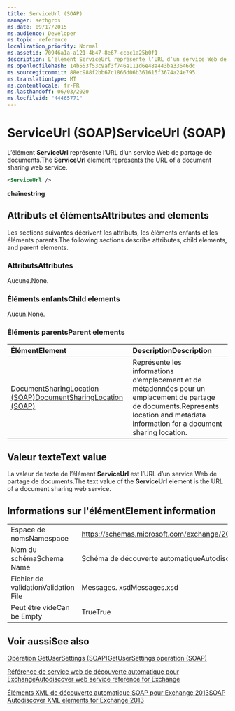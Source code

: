 ```yaml
---
title: ServiceUrl (SOAP)
manager: sethgros
ms.date: 09/17/2015
ms.audience: Developer
ms.topic: reference
localization_priority: Normal
ms.assetid: 70946a1a-a121-4b47-8e67-ccbc1a25b0f1
description: L’élément ServiceUrl représente l’URL d’un service Web de partage de documents.
ms.openlocfilehash: 14b553f53c9af3f746a111d6e48a443ba33646dc
ms.sourcegitcommit: 88ec988f2bb67c1866d06b361615f3674a24e795
ms.translationtype: MT
ms.contentlocale: fr-FR
ms.lasthandoff: 06/03/2020
ms.locfileid: "44465771"
---
```

# <a name="serviceurl-soap"></a><span data-ttu-id="e375d-103">ServiceUrl (SOAP)</span><span class="sxs-lookup"><span data-stu-id="e375d-103">ServiceUrl (SOAP)</span></span>

<span data-ttu-id="e375d-104">L’élément **ServiceUrl** représente l’URL d’un service Web de partage de documents.</span><span class="sxs-lookup"><span data-stu-id="e375d-104">The **ServiceUrl** element represents the URL of a document sharing web service.</span></span> 
  
```XML
<ServiceUrl />
```

 <span data-ttu-id="e375d-105">**chaîne**</span><span class="sxs-lookup"><span data-stu-id="e375d-105">**string**</span></span>
## <a name="attributes-and-elements"></a><span data-ttu-id="e375d-106">Attributs et éléments</span><span class="sxs-lookup"><span data-stu-id="e375d-106">Attributes and elements</span></span>

<span data-ttu-id="e375d-107">Les sections suivantes décrivent les attributs, les éléments enfants et les éléments parents.</span><span class="sxs-lookup"><span data-stu-id="e375d-107">The following sections describe attributes, child elements, and parent elements.</span></span>
  
### <a name="attributes"></a><span data-ttu-id="e375d-108">Attributs</span><span class="sxs-lookup"><span data-stu-id="e375d-108">Attributes</span></span>

<span data-ttu-id="e375d-109">Aucune.</span><span class="sxs-lookup"><span data-stu-id="e375d-109">None.</span></span>
  
### <a name="child-elements"></a><span data-ttu-id="e375d-110">Éléments enfants</span><span class="sxs-lookup"><span data-stu-id="e375d-110">Child elements</span></span>

<span data-ttu-id="e375d-111">Aucun.</span><span class="sxs-lookup"><span data-stu-id="e375d-111">None.</span></span>
  
### <a name="parent-elements"></a><span data-ttu-id="e375d-112">Éléments parents</span><span class="sxs-lookup"><span data-stu-id="e375d-112">Parent elements</span></span>

|<span data-ttu-id="e375d-113">**Élément**</span><span class="sxs-lookup"><span data-stu-id="e375d-113">**Element**</span></span>|<span data-ttu-id="e375d-114">**Description**</span><span class="sxs-lookup"><span data-stu-id="e375d-114">**Description**</span></span>|
|:-----|:-----|
|[<span data-ttu-id="e375d-115">DocumentSharingLocation (SOAP)</span><span class="sxs-lookup"><span data-stu-id="e375d-115">DocumentSharingLocation (SOAP)</span></span>](documentsharinglocation-soap.md) <br/> |<span data-ttu-id="e375d-116">Représente les informations d’emplacement et de métadonnées pour un emplacement de partage de documents.</span><span class="sxs-lookup"><span data-stu-id="e375d-116">Represents location and metadata information for a document sharing location.</span></span>  <br/> |
   
## <a name="text-value"></a><span data-ttu-id="e375d-117">Valeur texte</span><span class="sxs-lookup"><span data-stu-id="e375d-117">Text value</span></span>

<span data-ttu-id="e375d-118">La valeur de texte de l’élément **ServiceUrl** est l’URL d’un service Web de partage de documents.</span><span class="sxs-lookup"><span data-stu-id="e375d-118">The text value of the **ServiceUrl** element is the URL of a document sharing web service.</span></span> 
  
## <a name="element-information"></a><span data-ttu-id="e375d-119">Informations sur l'élément</span><span class="sxs-lookup"><span data-stu-id="e375d-119">Element information</span></span>

|||
|:-----|:-----|
|<span data-ttu-id="e375d-120">Espace de noms</span><span class="sxs-lookup"><span data-stu-id="e375d-120">Namespace</span></span>  <br/> |https://schemas.microsoft.com/exchange/2010/Autodiscover  <br/> |
|<span data-ttu-id="e375d-121">Nom du schéma</span><span class="sxs-lookup"><span data-stu-id="e375d-121">Schema Name</span></span>  <br/> |<span data-ttu-id="e375d-122">Schéma de découverte automatique</span><span class="sxs-lookup"><span data-stu-id="e375d-122">Autodiscover schema</span></span>  <br/> |
|<span data-ttu-id="e375d-123">Fichier de validation</span><span class="sxs-lookup"><span data-stu-id="e375d-123">Validation File</span></span>  <br/> |<span data-ttu-id="e375d-124">Messages. xsd</span><span class="sxs-lookup"><span data-stu-id="e375d-124">Messages.xsd</span></span>  <br/> |
|<span data-ttu-id="e375d-125">Peut être vide</span><span class="sxs-lookup"><span data-stu-id="e375d-125">Can be Empty</span></span>  <br/> |<span data-ttu-id="e375d-126">True</span><span class="sxs-lookup"><span data-stu-id="e375d-126">True</span></span>  <br/> |
   
## <a name="see-also"></a><span data-ttu-id="e375d-127">Voir aussi</span><span class="sxs-lookup"><span data-stu-id="e375d-127">See also</span></span>



[<span data-ttu-id="e375d-128">Opération GetUserSettings (SOAP)</span><span class="sxs-lookup"><span data-stu-id="e375d-128">GetUserSettings operation (SOAP)</span></span>](getusersettings-operation-soap.md)


[<span data-ttu-id="e375d-129">Référence de service web de découverte automatique pour Exchange</span><span class="sxs-lookup"><span data-stu-id="e375d-129">Autodiscover web service reference for Exchange</span></span>](autodiscover-web-service-reference-for-exchange.md)
  
[<span data-ttu-id="e375d-130">Éléments XML de découverte automatique SOAP pour Exchange 2013</span><span class="sxs-lookup"><span data-stu-id="e375d-130">SOAP Autodiscover XML elements for Exchange 2013</span></span>](soap-autodiscover-xml-elements-for-exchange-2013.md)


